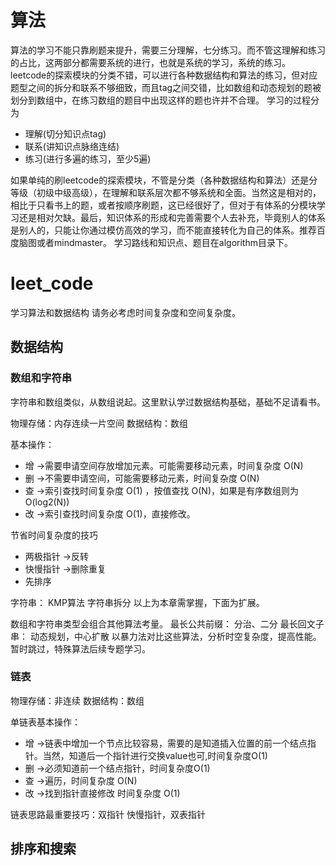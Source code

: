 # 算法
算法的学习不能只靠刷题来提升，需要三分理解，七分练习。而不管这理解和练习的占比，这两部分都需要系统的进行，也就是系统的学习，系统的练习。
leetcode的探索模块的分类不错，可以进行各种数据结构和算法的练习，但对应题型之间的拆分和联系不够细致，而且tag之间交错，比如数组和动态规划的题被划分到数组中，在练习数组的题目中出现这样的题也许并不合理。
学习的过程分为
* 理解(切分知识点tag)
* 联系(讲知识点脉络连结)
* 练习(进行多遍的练习，至少5遍)

如果单纯的刷leetcode的探索模块，不管是分类（各种数据结构和算法）还是分等级（初级中级高级），在理解和联系层次都不够系统和全面。当然这是相对的，相比于只看书上的题，或者按顺序刷题，这已经很好了，但对于有体系的分模块学习还是相对欠缺。最后，知识体系的形成和完善需要个人去补充，毕竟别人的体系是别人的，只能让你通过模仿高效的学习，而不能直接转化为自己的体系。推荐百度脑图或者mindmaster。
学习路线和知识点、题目在algorithm目录下。

# leet_code
学习算法和数据结构
请务必考虑时间复杂度和空间复杂度。
## 数据结构
### 数组和字符串
字符串和数组类似，从数组说起。这里默认学过数据结构基础，基础不足请看书。

物理存储：内存连续一片空间
数据结构：数组

基本操作：
* 增 ->需要申请空间存放增加元素。可能需要移动元素，时间复杂度 O(N)
* 删 ->不需要申请空间，可能需要移动元素，时间复杂度 O(N)
* 查 ->索引查找时间复杂度 O(1) ，按值查找 O(N)，如果是有序数组则为 O(log2(N))
* 改 ->索引查找时间复杂度 O(1)，直接修改。

节省时间复杂度的技巧
* 两极指针 ->反转
* 快慢指针 ->删除重复
* 先排序

字符串：
KMP算法
字符串拆分
以上为本章需掌握，下面为扩展。


数组和字符串类型会组合其他算法考量。
最长公共前缀：
分治、二分
最长回文子串：
动态规划，中心扩散
以暴力法对比这些算法，分析时空复杂度，提高性能。
暂时跳过，特殊算法后续专题学习。

### 链表
物理存储：非连续
数据结构：数组

单链表基本操作：
* 增 ->链表中增加一个节点比较容易，需要的是知道插入位置的前一个结点指针。当然，知道后一个指针进行交换value也可,时间复杂度O(1)
* 删 ->必须知道前一个结点指针，时间复杂度O(1)
* 查 ->遍历，时间复杂度 O(N)
* 改 ->找到指针直接修改 时间复杂度 O(1)

链表思路最重要技巧：双指针
快慢指针，双表指针

## 排序和搜索

